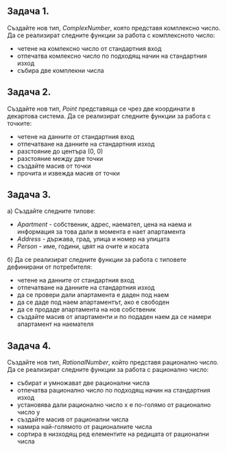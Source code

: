  ## **Задача 1.**
 Създайте нов тип, *ComplexNumber*, която представя комплексно число. Да се реализират следните функции за работа с комплексното число: </br>
- четене на комлексно число от стандартния вход </br>
- отпечатва комлексно число по подходящ начин на стандартния изход </br>
- събира две комплекни числа </br>

## **Задача 2.** 
Създайте нов тип, *Point* представяща се чрез две координати в декартова система. Да се реализират следните функции за работа с точките:
 - четене на данните от стандартния вход </br>
 - отпечатване на данните на стандартния изход </br>
 - разстояние до центъра (0, 0) </br>
 - разстояние между две точки </br>
 - създайте масив от точки </br>
 - прочита и извежда масив от точки </br>
 
## **Задача 3.** </br>
а) Създайте следните типове: </br>
- *Apartment* -  собственик, адрес,  наемател, цена на наема и информация за това дали в момента е нает апартамента </br>
- *Address* - държава, град, улица и номер на улицата </br>
- *Person* -  име, години, цвят на очите и косата </br>

б) Да се реализират следните функции за работа с типовете дефинирани от потребителя: </br>
- четене на данните от стандартния вход </br>
- отпечатване на данните на стандартния изход </br>
- да се провери дали апартамента е даден под наем </br>
- да се даде под наем апартаментът, ако е свободен </br>
- да се продаде апартамента на нов собственик </br>
- създайте масив от апартаменти и по подаден наем да се намери апартамент на наемателя </br>

## **Задача 4.** 
Създайте нов тип, *RationalNumber*, който представя рационално число. Да се реализират следните функции за работа с рационално число: </br>
- събират и умножават две рационални числа </br>
- отпечатва рационално число по подходящ начин на стандартния изход </br>
- установява дали рационално число x е по-голямо от рационално число y </br>
- създайте масив от рационални числа </br>
- намира най-голямото от рационалните числа </br>
- сортира в низходящ ред елементите на редицата от рационални числа </br>
